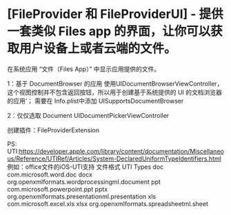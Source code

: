 #  [FileProvider 和 FileProviderUI] - 提供一套类似 Files app 的界面，让你可以获取用户设备上或者云端的文件。

在系统应用 “文件（Files App）” 中显示应用提供的文件。

1：基于  DocumentBrowser 的应用
使用UIDocumentBrowserViewController，这个视图控制并不包含返回按钮，所以用于创建基于系统提供的 UI 的文档浏览器的应用‘；
需要在 Info.plist中添加 UISupportsDocumentBrowser


2：仅仅选取 Document
UIDocumentPickerViewController



创建插件：FileProviderExtension



 PS:
 UTI:https://developer.apple.com/library/content/documentation/Miscellaneous/Reference/UTIRef/Articles/System-DeclaredUniformTypeIdentifiers.html
 例如：office文件的iOS-UTI支持
 文件格式    UTI Types
 doc                com.microsoft.word.doc
 docx              org.openxmlformats.wordprocessingml.document
 ppt                 com.microsoft.powerpoint.ppt
 pptx               org.openxmlformats.presentationml.presentation
 xls                  com.microsoft.excel.xls
 xlsx                org.openxmlformats.spreadsheetml.sheet
